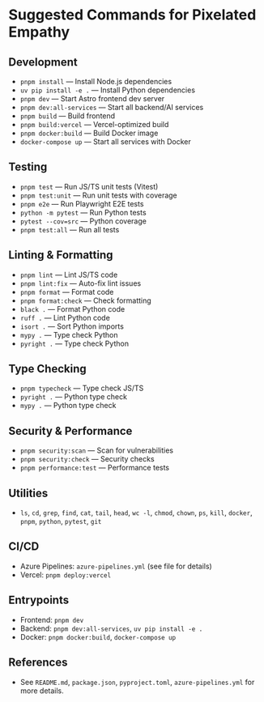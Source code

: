 # Suggested Commands for Pixelated Empathy

## Development
- `pnpm install` — Install Node.js dependencies
- `uv pip install -e .` — Install Python dependencies
- `pnpm dev` — Start Astro frontend dev server
- `pnpm dev:all-services` — Start all backend/AI services
- `pnpm build` — Build frontend
- `pnpm build:vercel` — Vercel-optimized build
- `pnpm docker:build` — Build Docker image
- `docker-compose up` — Start all services with Docker

## Testing
- `pnpm test` — Run JS/TS unit tests (Vitest)
- `pnpm test:unit` — Run unit tests with coverage
- `pnpm e2e` — Run Playwright E2E tests
- `python -m pytest` — Run Python tests
- `pytest --cov=src` — Python coverage
- `pnpm test:all` — Run all tests

## Linting & Formatting
- `pnpm lint` — Lint JS/TS code
- `pnpm lint:fix` — Auto-fix lint issues
- `pnpm format` — Format code
- `pnpm format:check` — Check formatting
- `black .` — Format Python code
- `ruff .` — Lint Python code
- `isort .` — Sort Python imports
- `mypy .` — Type check Python
- `pyright .` — Type check Python

## Type Checking
- `pnpm typecheck` — Type check JS/TS
- `pyright .` — Python type check
- `mypy .` — Python type check

## Security & Performance
- `pnpm security:scan` — Scan for vulnerabilities
- `pnpm security:check` — Security checks
- `pnpm performance:test` — Performance tests

## Utilities
- `ls`, `cd`, `grep`, `find`, `cat`, `tail`, `head`, `wc -l`, `chmod`, `chown`, `ps`, `kill`, `docker`, `pnpm`, `python`, `pytest`, `git`

## CI/CD
- Azure Pipelines: `azure-pipelines.yml` (see file for details)
- Vercel: `pnpm deploy:vercel`

## Entrypoints
- Frontend: `pnpm dev`
- Backend: `pnpm dev:all-services`, `uv pip install -e .`
- Docker: `pnpm docker:build`, `docker-compose up`

## References
- See `README.md`, `package.json`, `pyproject.toml`, `azure-pipelines.yml` for more details.

